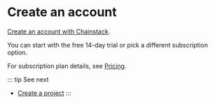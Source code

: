 # Create an account

[Create an account with Chainstack](https://console.chainstack.com/user/account/create).

You can start with the free 14-day trial or pick a different subscription option.

For subscription plan details, see [Pricing](https://chainstack.com/pricing/).

::: tip See next
* [Create a project](/quickstart/create-project)
:::